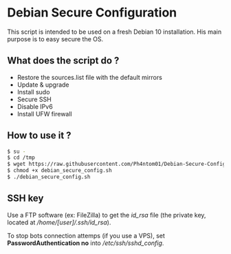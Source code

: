 # Debian Secure Configuration

This script is intended to be used on a fresh Debian 10 installation. His main purpose is to easy secure the OS.

## What does the script do ?

- Restore the sources.list file with the default mirrors
- Update & upgrade
- Install sudo
- Secure SSH
- Disable IPv6
- Install UFW firewall

## How to use it ?

```sh
$ su -
$ cd /tmp
$ wget https://raw.githubusercontent.com/Ph4ntom01/Debian-Secure-Config/main/debian_secure_config.sh
$ chmod +x debian_secure_config.sh
$ ./debian_secure_config.sh
```

## SSH key

Use a FTP software (ex: FileZilla) to get the *id_rsa* file (the private key, located at */home/[user]/.ssh/id_rsa*).

To stop bots connection attemps (if you use a VPS), set **PasswordAuthentication no** into */etc/ssh/sshd_config*.
